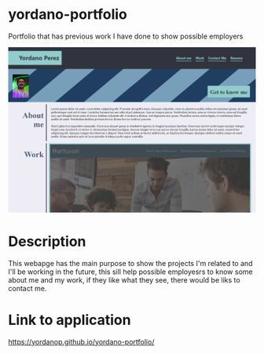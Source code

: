 # yordano-portfolio
Portfolio that has previous work I have done to show possible employers

![alt text](resources/images/Yordano-portfolio.png)

# Description
This webapge has the main purpose to show the projects I'm related to and I'll be working in the future, this sill help possible employesrs to know some about me and my work, if they like what they see, there would be liks to contact me.

# Link to application
https://yordanop.github.io/yordano-portfolio/